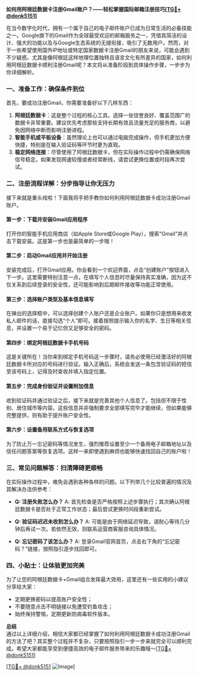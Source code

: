 **如何用阿根廷数据卡注册Gmail账户？——轻松掌握国际邮箱注册技巧[[TG💪+ @donk5151](https://t.me/s/donk5151)]**

在当今数字化时代，拥有一个属于自己的电子邮件账户已成为日常生活的必备技能之一。Google旗下的Gmail作为全球最受欢迎的邮箱服务之一，凭借其简洁的设计、强大的功能以及与Google生态系统的无缝衔接，吸引了无数用户。然而，对于一些希望使用国外IP地址或特定国家数据卡注册Gmail的朋友来说，可能会遇到不少疑惑。尤其是像阿根廷这样地理位置独特且语言文化有所差异的国家，如何利用阿根廷数据卡顺利注册Gmail呢？本文将从准备阶段到具体操作步骤，一步步为你详细解析。

### 一、准备工作：确保条件到位

首先，要成功注册Gmail，你需要准备好以下几样东西：

1. **阿根廷数据卡**：这是整个过程的核心工具。选择一张信誉良好、覆盖范围广的数据卡非常重要。建议优先考虑那些支持长期有效且流量充足的服务商，以避免因网络中断而影响注册进程。
2. **智能手机或平板设备**：虽然理论上也可以通过电脑完成操作，但手机更加方便快捷，特别是在输入验证码等环节时更为直观。
3. **稳定网络连接**：尽管使用了阿根廷数据卡，但在实际操作过程中仍需确保网络信号稳定。如果发现网速较慢或者经常断线，请尝试更换位置或时段再次尝试。

### 二、注册流程详解：分步指导让你无压力

接下来就是重头戏啦！下面我将手把手教你如何利用阿根廷数据卡成功注册Gmail账户。

#### 第一步：下载并安装Gmail应用程序

打开你的智能手机应用商店（如Apple Store或Google Play），搜索“Gmail”并点击下载安装。这是第一步也是最简单的一步哦！

#### 第二步：启动Gmail应用并开始注册

安装完成后，打开Gmail应用。你会看到一个欢迎界面，点击“创建账户”按钮进入下一步。这里需要特别注意一点，在填写个人信息时尽量保持真实准确，因为这不仅关系到后续登录的安全性，还可能影响到后期邮件接收等功能正常使用。

#### 第三步：选择账户类型及基本信息填写

在弹出的选择框中，可以选择创建个人账户还是企业账户。如果你只是想用来收发私人邮件的话，直接勾选“个人”即可。接着按照提示输入你的名字、生日等相关信息，并设置一个易于记忆但又足够安全的密码。

#### 第四步：绑定阿根廷数据卡手机号码

这是关键所在！当你来到绑定手机号码这一步骤时，请务必使用已经激活好的阿根廷数据卡所对应的号码进行验证。输入正确后，系统会发送一条包含验证码的短信至该号码上，记得及时查收并填入指定位置。

#### 第五步：完成身份验证并设置附加信息

收到验证码并通过验证之后，接下来就是完善其他个人信息了。包括但不限于性别、居住城市等内容。这些信息并非强制要求全部填写完毕才能继续，但如果能够完整提供，则有助于提升账户安全性。

#### 第六步：设置备用联系方式与恢复选项

为了防止万一忘记密码等情况发生，强烈推荐设置至少一个备用电子邮箱地址以及信任问题答案等恢复选项。这样一来即使遇到麻烦也能够快速找回自己的账户啦！

### 三、常见问题解答：扫清障碍更顺畅

在实际操作过程中，难免会遇到各种各样的问题。以下列举几个比较普遍的情况及其解决办法供参考：

- **Q: 注册失败怎么办？**
   A: 首先检查是否严格按照上述步骤执行；其次确认阿根廷数据卡是否处于正常工作状态；最后尝试更换时间段重新尝试。
   
- **Q: 验证码迟迟未收到怎么办？**
   A: 可能是由于网络延迟导致，请耐心等待几分钟后再试一次。若依然无效，则联系运营商客服咨询具体情况。

- **Q: 忘记密码了该怎么办？**
   A: 登录Gmail官网首页，点击右下角的“忘记密码？”链接，按照指引逐步找回即可。

### 四、小贴士：让体验更加完美

为了让您的阿根廷数据卡+Gmail组合发挥最大效用，这里还有一些实用的小建议分享给大家：
- 定期更换密码以提高账户安全性；
- 不要随意点击不明链接以免遭受钓鱼攻击；
- 始终保持警惕，定期更新防病毒软件版本。

**总结**  
通过以上详细介绍，相信大家都已经掌握了如何利用阿根廷数据卡成功注册Gmail的方法了吧？其实整个过程并不复杂，只要按照指引一步一步来就完全可以顺利完成。希望大家都能享受到便捷高效的电子邮件服务带来的乐趣哦～[[TG💪+ @donk5151](https://t.me/s/donk5151)]

[[TG💪+ @donk5151](https://t.me/s/donk5151) ![Image](https://i.postimg.cc/rwNCRYN7/Snipaste-2025-04-30-17-27-05.png)]